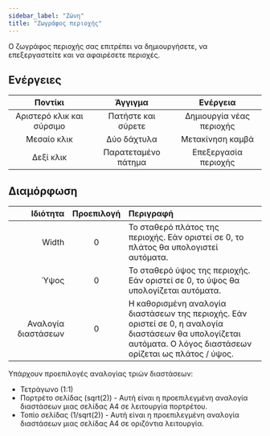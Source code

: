 ```yaml
---
sidebar_label: "Ζώνη"
title: "Ζωγράφος περιοχής"
---
```


Ο ζωγράφος περιοχής σας επιτρέπει να δημιουργήσετε, να επεξεργαστείτε και να αφαιρέσετε περιοχές.

## Ενέργειες

|          Ποντίκι          |       Άγγιγμα       |         Ενέργεια         |
|:-------------------------:|:-------------------:|:------------------------:|
| Αριστερό κλικ και σύρσιμο | Πατήστε και σύρετε  | Δημιουργία νέας περιοχής |
|        Μεσαίο κλικ        |     Δύο δάχτυλα     |     Μετακίνηση καμβά     |
|         Δεξί κλικ         | Παρατεταμένο πάτημα |   Επεξεργασία περιοχής   |

## Διαμόρφωση

|            Ιδιότητα | Προεπιλογή | Περιγραφή                                                                                                                                                       |
| -------------------:|:----------:|:--------------------------------------------------------------------------------------------------------------------------------------------------------------- |
|               Width |     0      | Το σταθερό πλάτος της περιοχής. Εάν οριστεί σε 0, το πλάτος θα υπολογιστεί αυτόματα.                                                                            |
|                Ύψος |     0      | Το σταθερό ύψος της περιοχής. Εάν οριστεί σε 0, το ύψος θα υπολογίζεται αυτόματα.                                                                               |
| Αναλογία διαστάσεων |     0      | Η καθορισμένη αναλογία διαστάσεων της περιοχής. Εάν οριστεί σε 0, η αναλογία διαστάσεων θα υπολογίζεται αυτόματα. Ο λόγος διαστάσεων ορίζεται ως πλάτος / ύψος. |

Υπάρχουν προεπιλογές αναλογίας τριών διαστάσεων:

* Τετράγωνο (1:1)
* Πορτρέτο σελίδας (sqrt(2)) - Αυτή είναι η προεπιλεγμένη αναλογία διαστάσεων μιας σελίδας Α4 σε λειτουργία πορτρέτου.
* Τοπίο σελίδας (1/sqrt(2)) - Αυτή είναι η προεπιλεγμένη αναλογία διαστάσεων μιας σελίδας Α4 σε οριζόντια λειτουργία.
